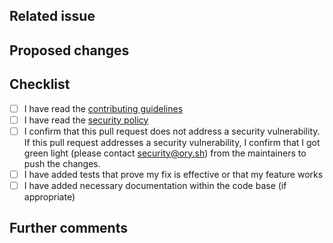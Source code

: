 ## Related issue

<!--
Please link the GitHub issue this pull request resolves in the format of `#1234`. If you discussed this change
with a maintainer, please mention her/him using the `@` syntax (e.g. `@aeneasr`).

If this change neither resolves an existing issue nor has sign-off from one of the maintainers, there is a
chance substantial changes will be requested or that the changes will be rejected.

You can discuss changes with maintainers either in the [ORY Community Forums](https://community.ory.sh/) or
join the [ORY Chat](https://www.ory.sh/chat).
-->

## Proposed changes

<!--
Describe the big picture of your changes here to communicate to the maintainers why we should accept this pull request.
-->

## Checklist

<!--
Put an `x` in the boxes that apply. You can also fill these out after creating the PR. If you're unsure about any of
them, don't hesitate to ask. We're here to help! This is simply a reminder of what we are going to look for before merging your code.
-->

- [ ] I have read the [contributing guidelines](CONTRIBUTING.md)
- [ ] I have read the [security policy](SECURITY.md)
- [ ] I confirm that this pull request does not address a security vulnerability. If this pull request addresses a security
vulnerability, I confirm that I got green light (please contact [security@ory.sh](mailto:security@ory.sh)) from the maintainers to push the changes.
- [ ] I have added tests that prove my fix is effective or that my feature works
- [ ] I have added necessary documentation within the code base (if appropriate)

## Further comments

<!--
If this is a relatively large or complex change, kick off the discussion by explaining why you chose the solution
you did and what alternatives you considered, etc...
-->
